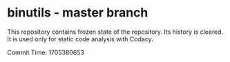 # binutils - master branch

This repository contains frozen state of the repository.
Its history is cleared. It is used only for static code
analysis with Codacy.

Commit Time: 1705380653